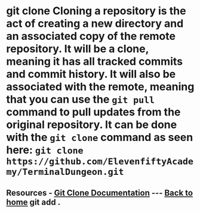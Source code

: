 # git clone Cloning a repository is the act of creating a new directory and an associated copy of the remote repository. It will be a clone, meaning it has all tracked commits and commit history. It will also be associated with the remote, meaning that you can use the `git pull` command to pull updates from the original repository. It can be done with the `git clone` command as seen here: ``` git clone https://github.com/ElevenfiftyAcademy/TerminalDungeon.git ```
## Resources - [Git Clone Documentation](https://git-scm.com/docs/git-clone) --- [Back to home](../README.md) git add .